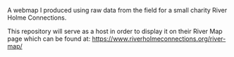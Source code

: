 
A webmap I produced using raw data from the field for a small charity River Holme Connections.

This repository will serve as a host in order to display it on their River Map page which can be found at: https://www.riverholmeconnections.org/river-map/
